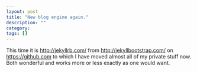 ```yaml
---
layout: post
title: "New blog engine again."
description: ""
category: 
tags: []
---
```

This time it is http://jekyllrb.com/ from http://jekyllbootstrap.com/
on https://github.com to which I have moved almost all of my private
stuff now. Both wonderful and works more or less exactly as one would
want. 
